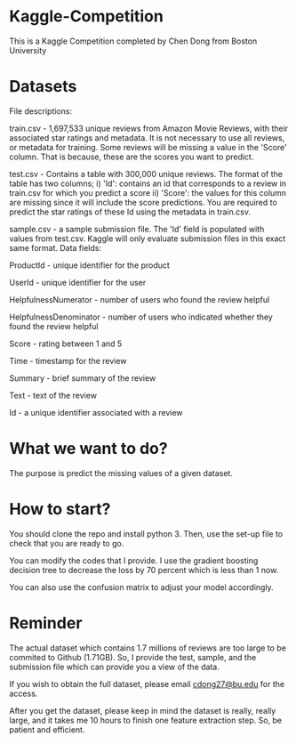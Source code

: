 # Kaggle-Competition
This is a Kaggle Competition completed by Chen Dong from Boston University

# Datasets
File descriptions:

train.csv - 1,697,533 unique reviews from Amazon Movie Reviews, with their associated star ratings and metadata. It is not necessary to use all reviews, or metadata for training. Some reviews will be missing a value in the 'Score' column. That is because, these are the scores you want to predict.

test.csv - Contains a table with 300,000 unique reviews. The format of the table has two columns; i) 'Id': contains an id that corresponds to a review in train.csv for which you predict a score ii) 'Score': the values for this column are missing since it will include the score predictions. You are required to predict the star ratings of these Id using the metadata in train.csv.

sample.csv - a sample submission file. The 'Id' field is populated with values from test.csv. Kaggle will only evaluate submission files in this exact same format.
Data fields:

ProductId - unique identifier for the product

UserId - unique identifier for the user

HelpfulnessNumerator - number of users who found the review helpful

HelpfulnessDenominator - number of users who indicated whether they found the review helpful

Score - rating between 1 and 5

Time - timestamp for the review

Summary - brief summary of the review

Text - text of the review

Id - a unique identifier associated with a review

# What we want to do?
The purpose is predict the missing values of a given dataset.

# How to start?
You should clone the repo and install python 3. Then, use the set-up file to check that you are ready to go. 

You can modify the codes that I provide. I use the gradient boosting decision tree to decrease the loss by 70 percent which is less than 1 now.

You can also use the confusion matrix to adjust your model accordingly.

# Reminder
The actual dataset which contains 1.7 millions of reviews are too large to be commited to Github (1.71GB). So, I provide the test, sample, and the submission file which can provide you a view of the data. 

If you wish to obtain the full dataset, please email cdong27@bu.edu for the access.

After you get the dataset, please keep in mind the dataset is really, really large, and it takes me 10 hours to finish one feature extraction step. So, be patient and efficient. 
